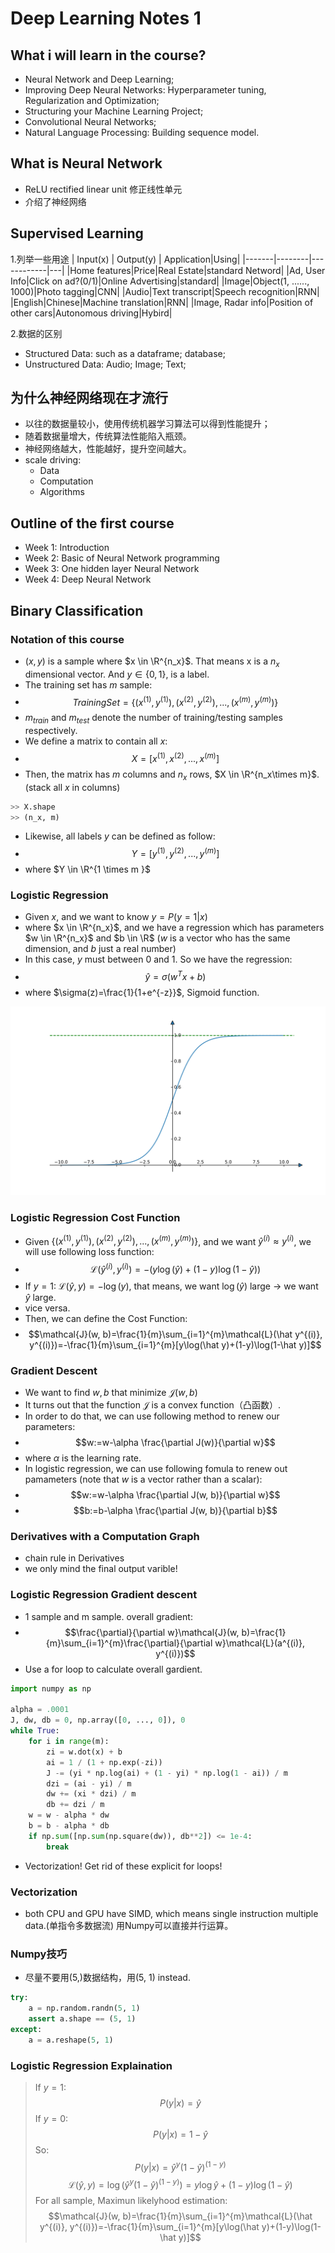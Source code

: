 # Deep Learning Notes 1

## What i will learn in the course?
- Neural Network and Deep Learning; 
- Improving Deep Neural Networks: Hyperparameter tuning, Regularization and Optimization; 
- Structuring your Machine Learning Project; 
- Convolutional Neural Networks; 
- Natural Language Processing: Building sequence model.

## What is Neural Network
- ReLU rectified linear unit 修正线性单元
- 介绍了神经网络
  
## Supervised Learning
1.列举一些用途
| Input(x) | Output(y) | Application|Using|
|-------|--------|------------|---|
|Home features|Price|Real Estate|standard Netword|
|Ad, User Info|Click on ad?(0/1)|Online Advertising|standard|
|Image|Object(1, ......, 1000)|Photo tagging|CNN|
|Audio|Text transcript|Speech recognition|RNN|
|English|Chinese|Machine translation|RNN|
|Image, Radar info|Position of other cars|Autonomous driving|Hybird|

2.数据的区别
- Structured Data: such as a dataframe; database;
- Unstructured Data: Audio; Image; Text;
  
## 为什么神经网络现在才流行
- 以往的数据量较小，使用传统机器学习算法可以得到性能提升；
- 随着数据量增大，传统算法性能陷入瓶颈。
- 神经网络越大，性能越好，提升空间越大。
- scale driving:
  - Data
  - Computation
  - Algorithms

## Outline of the first course
- Week 1: Introduction
- Week 2: Basic of Neural Network programming
- Week 3: One hidden layer Neural Network
- Week 4: Deep Neural Network

## Binary Classification
### Notation of this course
- $(x, y)$ is a sample where $x \in \R^{n_x}$. That means x is a $n_x$ dimensional vector. And $y \in \lbrace {0, 1} \rbrace$, is a label.
- The training set has $m$ sample: 
- $$ Training Set=\lbrace (x^{(1)}, y^{(1)}), (x^{(2)}, y^{(2)}), ..., (x^{(m)}, y^{(m)})\rbrace $$
- $m_{train}$ and $m_{test}$ denote the number of training/testing samples respectively.
- We define a matrix to contain all $x$:
- $$X=[x^{(1)}, x^{(2)}, ..., x^{(m)}]$$
- Then, the matrix has $m$ columns and $n_x$ rows, $X \in \R^{n_x\times m}$. (stack all $x$ in columns)
```python
>> X.shape
>> (n_x, m)
```
- Likewise, all labels $y$ can be defined as follow:
- $$Y=[y^{(1)}, y^{(2)}, ..., y^{(m)}]$$
- where $Y \in \R^{1 \times m }$

### Logistic Regression
- Given $x$, and we want to know $y=P(y=1|x)$
- where $x \in \R^{n_x}$, and we have a regression which has parameters $w \in \R^{n_x}$ and $b \in \R$ ($w$ is a vector who has the same dimension, and $b$ just a real number)
- In this case, $y$ must between 0 and 1. So we have the regression:
- $$\hat y = \sigma(w^Tx+b)$$
- where $\sigma(z)=\frac{1}{1+e^{-z}}$, Sigmoid function.

![svg](source\sigmoid_funtion.svg)

### Logistic Regression Cost Function
- Given $\lbrace (x^{(1)}, y^{(1)}), (x^{(2)}, y^{(2)}), ..., (x^{(m)}, y^{(m)}) \rbrace$, and we want $\hat y^{(i)}\approx y^{(i)}$, we will use following loss function:
- $$\mathcal{L}(\hat y^{(i)}, y^{(i)}) = -(y\log(\hat y)+(1-y)\log(1-\hat y))$$
- If $y=1$: $\mathcal{L}(\hat y, y)=-\log(y)$, that means, we want $\log(\hat y)$ large $\rightarrow$ we want $\hat y$ large.
- vice versa.
- Then, we can define the Cost Function:
- $$\mathcal{J}(w, b)=\frac{1}{m}\sum_{i=1}^{m}\mathcal{L}(\hat y^{(i)}, y^{(i)})=-\frac{1}{m}\sum_{i=1}^{m}[y\log(\hat y)+(1-y)\log(1-\hat y)]$$

### Gradient Descent
- We want to find $w, b$ that minimize $\mathcal{J}(w, b)$
- It turns out that the function $\mathcal{J}$ is a convex function（凸函数）.
- In order to do that, we can use following method to renew our parameters:
- $$w:=w-\alpha \frac{\partial J(w)}{\partial w}$$
- where $\alpha$ is the learning rate.
- In logistic regression, we can use following fomula to renew out pamameters (note that $w$ is a vector rather than a scalar):
- $$w:=w-\alpha \frac{\partial J(w, b)}{\partial w}$$
- $$b:=b-\alpha \frac{\partial J(w, b)}{\partial b}$$

### Derivatives with a Computation Graph
- chain rule in Derivatives
- we only mind the final output varible!

### Logistic Regression Gradient descent
- 1 sample and m sample. overall gradient:
- $$\frac{\partial}{\partial w}\mathcal{J}(w, b)=\frac{1}{m}\sum_{i=1}^{m}\frac{\partial}{\partial w}\mathcal{L}(a^{(i)}, y^{(i)})$$
- Use a for loop to calculate overall gardient.
```python
import numpy as np

alpha = .0001
J, dw, db = 0, np.array([0, ..., 0]), 0
while True:
    for i in range(m):
        zi = w.dot(x) + b
        ai = 1 / (1 + np.exp(-zi))
        J -= (yi * np.log(ai) + (1 - yi) * np.log(1 - ai)) / m
        dzi = (ai - yi) / m
        dw += (xi * dzi) / m
        db += dzi / m
    w = w - alpha * dw
    b = b - alpha * db
    if np.sum([np.sum(np.square(dw)), db**2]) <= 1e-4:
        break

```
- Vectorization! Get rid of these explicit for loops!

### Vectorization
- both CPU and GPU have SIMD, which means single instruction multiple data.(单指令多数据流) 用Numpy可以直接并行运算。

### Numpy技巧
- 尽量不要用(5,)数据结构，用(5, 1) instead.
```python
try:
    a = np.random.randn(5, 1)
    assert a.shape == (5, 1)
except:
    a = a.reshape(5, 1)
```
### Logistic Regression Explaination
> If $y=1$:
> $$P(y|x)=\hat y$$
> If $y=0$:
> $$P(y|x)=1-\hat y$$
> So:
> $$P(y|x)=\hat y^y(1-\hat y)^{(1-y)}$$
> $$\mathcal{L}(\hat y, y)=\log(\hat y^y(1-\hat y)^{(1-y)})=y\log \hat y + (1-y)\log(1-\hat y)$$
> For all sample, Maximun likelyhood estimation:
> $$\mathcal{J}(w, b)=\frac{1}{m}\sum_{i=1}^{m}\mathcal{L}(\hat y^{(i)}, y^{(i)})=-\frac{1}{m}\sum_{i=1}^{m}[y\log(\hat y)+(1-y)\log(1-\hat y)]$$

